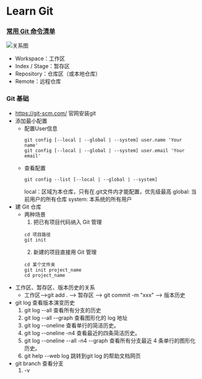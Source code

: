 # Learn Git

### [常用 Git 命令清单](https://www.ruanyifeng.com/blog/2015/12/git-cheat-sheet.html)
![关系图](https://www.ruanyifeng.com/blogimg/asset/2015/bg2015120901.png "关系图")
* Workspace：工作区
* Index / Stage：暂存区
* Repository：仓库区（或本地仓库）
* Remote：远程仓库

### Git 基础
* https://git-scm.com/ 官网安装git
* 添加最小配置
    * 配置User信息
        ```
        git config [--local | --global | --system] user.name 'Your name'
        git config [--local | --global | --system] user.email 'Your email'
        ```
    * 查看配置
        ```
        git config --list [--local | --global | --system]
        ```
        local：区域为本仓库，只有在.git文件内才能配置，优先级最高
        global: 当前用户的所有仓库
        system: 本系统的所有用户
* 建 Git 仓库
    * 两种场景
        1. 把已有项目代码纳入 Git 管理
        ```
        cd 项目路径
        git init
        ```
        2. 新建的项目直接用 Git 管理
        ```
        cd 某个文件夹
        git init project_name
        cd project_name
        ```
* 工作区、暂存区、版本历史的关系
    * 工作区-->git add . --> 暂存区 --> git commit -m "xxx" -->  版本历史
* git log 查看版本演变历史
    1. git log --all 查看所有分支的历史
    2. git log --all --graph 查看图形化的 log 地址
    3. git log --oneline 查看单行的简洁历史。
    4. git log --oneline -n4 查看最近的四条简洁历史。
    5. git log --oneline --all -n4 --graph 查看所有分支最近 4 条单行的图形化历史。
    6. git help --web log 跳转到git log 的帮助文档网页
* git branch 查看分支
    1. -v 